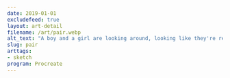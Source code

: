 ```yaml
---
date: 2019-01-01
excludefeed: true
layout: art-detail
filename: /art/pair.webp
alt_text: "A boy and a girl are looking around, looking like they're ready to work out due to their outfits."
slug: pair
arttags:
- sketch
program: Procreate
---
```

